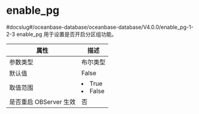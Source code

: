 enable_pg 
==============================
#docslug#/oceanbase-database/oceanbase-database/V4.0.0/enable_pg-1-2-3
enable_pg 用于设置是否开启分区组功能。


|        属性        |                                                   描述                                                   |
|------------------|--------------------------------------------------------------------------------------------------------|
| 参数类型             | 布尔类型                                                                                                   |
| 默认值              | False                                                                                                  |
| 取值范围             | <li> True   <li> False    |
| 是否重启 OBServer 生效 | 否                                                                                                      |


